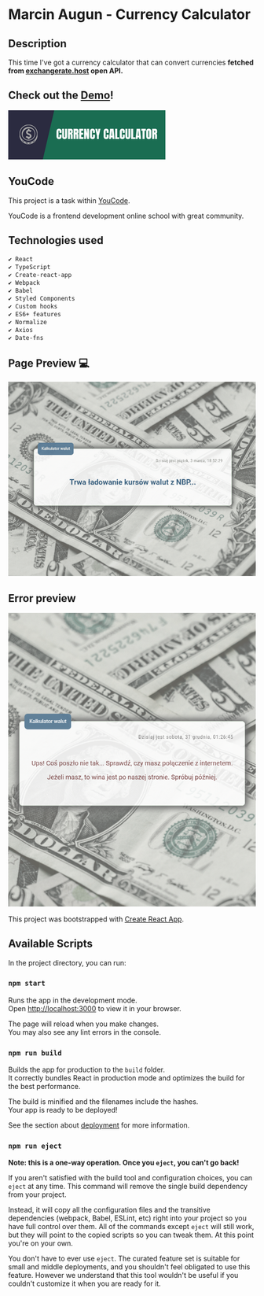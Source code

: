 # Marcin Augun - Currency Calculator

## Description

This time I've got a currency calculator that can convert currencies **fetched from [exchangerate.host](https://exchangerate.host/#/) open API.**

## Check out the [Demo](https://marcin10lw.github.io/currency-converter-react/)!

[![](readmeIcon.png)](https://marcin10lw.github.io/currency-converter-react/)

## YouCode

This project is a task within [YouCode](https://youcode.pl/zostawiam-maila/).

YouCode is a frontend development online school with great community.

## Technologies used

    ✔ React
    ✔ TypeScript
    ✔ Create-react-app
    ✔ Webpack
    ✔ Babel
    ✔ Styled Components
    ✔ Custom hooks
    ✔ ES6+ features
    ✔ Normalize
    ✔ Axios
    ✔ Date-fns

## Page Preview 💻

![](currency-converter-react-desktop.gif)

## Error preview

![](error-preview.png)

This project was bootstrapped with [Create React App](https://github.com/facebook/create-react-app).

## Available Scripts

In the project directory, you can run:

### `npm start`

Runs the app in the development mode.\
Open [http://localhost:3000](http://localhost:3000) to view it in your browser.

The page will reload when you make changes.\
You may also see any lint errors in the console.

### `npm run build`

Builds the app for production to the `build` folder.\
It correctly bundles React in production mode and optimizes the build for the best performance.

The build is minified and the filenames include the hashes.\
Your app is ready to be deployed!

See the section about [deployment](https://facebook.github.io/create-react-app/docs/deployment) for more information.

### `npm run eject`

**Note: this is a one-way operation. Once you `eject`, you can't go back!**

If you aren't satisfied with the build tool and configuration choices, you can `eject` at any time. This command will remove the single build dependency from your project.

Instead, it will copy all the configuration files and the transitive dependencies (webpack, Babel, ESLint, etc) right into your project so you have full control over them. All of the commands except `eject` will still work, but they will point to the copied scripts so you can tweak them. At this point you're on your own.

You don't have to ever use `eject`. The curated feature set is suitable for small and middle deployments, and you shouldn't feel obligated to use this feature. However we understand that this tool wouldn't be useful if you couldn't customize it when you are ready for it.
